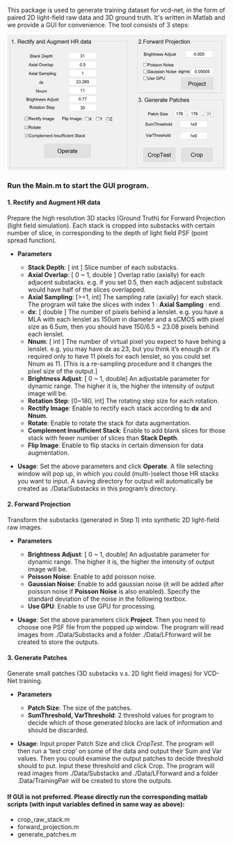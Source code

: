 This package is used to generate training dataset for vcd-net, in the form of paired 2D light-field raw data and 3D ground truth. 
It's written in Matlab and we provide a GUI for convenience. The tool consists of 3 steps:

![GUI screenshot](Example/GUI.png)


### Run the Main.m to start the GUI program. 
#### 1. Rectify and Augment HR data
Prepare the high resolution 3D stacks (Ground Truth) for Forward Projection (light field simulation). Each stack is cropped into substacks with certain number of slice, in corresponding to the depth of light field PSF (point spread function).
* **Parameters**
	* **Stack Depth**: [ int ] Slice number of each substacks. 
	* **Axial Overlap**: [ 0 ~ 1, double ] Overlap ratio (axially) for each adjacent substacks. e.g. if you set 0.5, then each adjacent substack would have half of the slices overlapped.
	* **Axial Sampling**: [>=1, int] The sampling rate (axially) for each stack. The program will take the slices with index 1 : **Axial Sampling** : end. 
	* **dx**: [ double ] The number of pixels behind a lenslet. e.g. you have a MLA with each lenslet as 150um in diameter and a sCMOS with pixel size as 6.5um, then you should have 150/6.5 = 23.08 pixels behind each lenslet.
	* **Nnum**: [ int ] The number of virtual pixel you expect to have behing a lenslet. e.g. you may have dx as 23, but you think it’s enough 
	or it’s required only to have 11 pixels for each lenslet, so you could set Nnum as 11. [This is a re-sampling procedure and it changes the pixel size of the output.]
	* **Brightness Adjust**: [ 0 ~ 1, double] An adjustable parameter for dynamic range. The higher it is, the higher the intensity of output image will be.
	* **Rotation Step**: [0~180, int] The rotating step size for each rotation.
	* **Rectify Image**: Enable to rectify each stack according to **dx** and **Nnum**. 
	* **Rotate**: Enable to rotate the stack for data augmentation.
	* **Complement Insufficient Stack**: Enable to add blank slices for those stack with fewer number of slices than **Stack Depth**.
	* **Flip Image**: Enable to flip stacks in certain dimension for data augmentation.  
	
* **Usage**: Set the above parameters and click **Operate**. A file selecting window will pop up, in which you could (multi-)select those HR stacks you want to input. A saving directory for output will automatically be created as ./Data/Substacks in this program’s directory.

#### 2. Forward Projection
Transform the substacks (generated in Step 1) into synthetic 2D light-field raw images.
* **Parameters**
	* **Brightness Adjust**: [ 0 ~ 1, double] An adjustable parameter for dynamic range. The higher it is, the higher the intensity of output image will be.
	* **Poisson Noise**: Enable to add poisson noise.
	* **Gaussian Noise**: Enable to add gaussian noise (it will be added after poisson noise if **Poisson Noise** is also enabled). Specify the standard deviation of the noise in the following textbox.
	* **Use GPU**: Enable to use GPU for processing.

* **Usage**: Set the above parameters click **Project**. Then you need to choose one PSF file from the popped up window. The program will read images from ./Data/Substacks and a folder ./Data/LFforward will be created to store the outputs.

#### 3. Generate Patches
Generate small patches (3D substacks v.s. 2D light field images) for VCD-Net training.
* **Parameters**
	* **Patch Size**: The size of the patches. 
	* **SumThreshold, VarThreshold**: 2 threshold values for program to decide which of those generated blocks are lack of information and should be discarded. 

* **Usage**: Input proper Patch Size and click *CropTest*. The program will then run a ‘test crop’ on some of the data and output their Sum and Var values. Then you could examine the output patches to decide threshold should to put. Input these threshold and click Crop. The program will read images from ./Data/Substacks and ./Data/LFforward and a folder .Data/TrainingPair will be created to store the outputs. 

#### If GUI is not preferred. Please directly run the corresponding matlab scripts (with input variables defined in same way as above):
* crop_raw_stack.m
* forward_projection.m
* generate_patches.m
